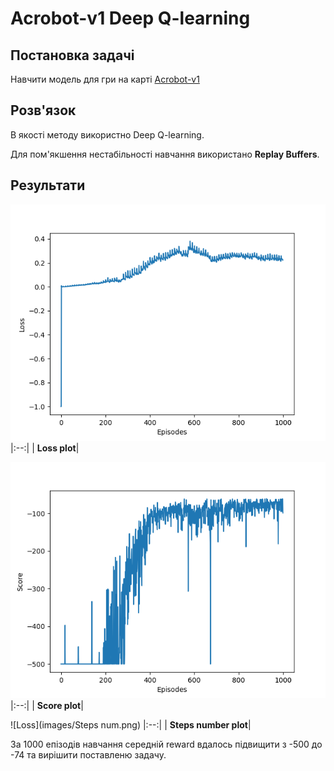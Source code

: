 # Acrobot-v1 Deep Q-learning

## Постановка задачі 
  Навчити модель для гри на карті [Acrobot-v1]()
## Розв'язок

  В якості методу використно Deep Q-learning.
  
  Для пом'якшення нестабільності навчання використано **Replay Buffers**.
  
## Результати 
  
  ![Loss](images/Loss.png)
  |:--:|
  | <b>Loss plot</b>|
  
  ![Loss](images/Score.png)
  |:--:|
  | <b>Score plot</b>|
  
  ![Loss](images/Steps num.png)
  |:--:|
  | <b>Steps number plot</b>|
  
  За 1000 епізодів навчання середній reward вдалось підвищити з -500 до -74 та вирішити поставленю задачу.
  
